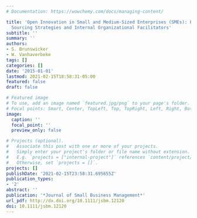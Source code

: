 ```yaml
---
# Documentation: https://wowchemy.com/docs/managing-content/

title: 'Open Innovation in Small and Medium-Sized Enterprises (SMEs): External Knowledge
  Sourcing Strategies and Internal Organizational Facilitators'
subtitle: ''
summary: ''
authors:
- S. Brunswicker
- W. Vanhaverbeke
tags: []
categories: []
date: '2015-01-01'
lastmod: 2021-02-15T18:58:31-05:00
featured: false
draft: false

# Featured image
# To use, add an image named `featured.jpg/png` to your page's folder.
# Focal points: Smart, Center, TopLeft, Top, TopRight, Left, Right, BottomLeft, Bottom, BottomRight.
image:
  caption: ''
  focal_point: ''
  preview_only: false

# Projects (optional).
#   Associate this post with one or more of your projects.
#   Simply enter your project's folder or file name without extension.
#   E.g. `projects = ["internal-project"]` references `content/project/deep-learning/index.md`.
#   Otherwise, set `projects = []`.
projects: []
publishDate: '2021-02-15T23:58:31.695655Z'
publication_types:
- '2'
abstract: ''
publication: '*Journal of Small Business Management*'
url_pdf: http://dx.doi.org/10.1111/jsbm.12120
doi: 10.1111/jsbm.12120
---
```

